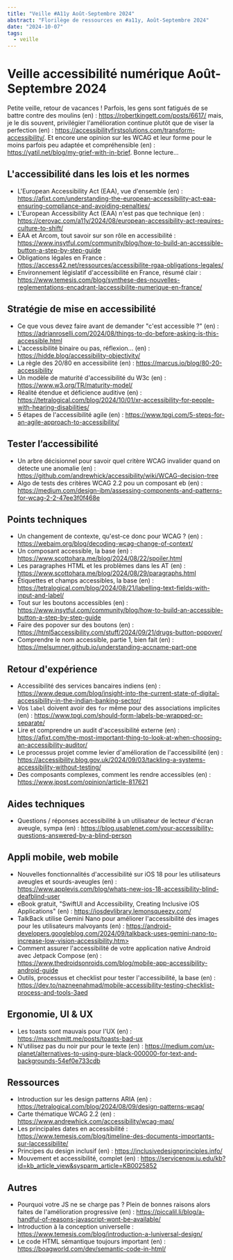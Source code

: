 ```yaml
---
title: "Veille #A11y Août-Septembre 2024"
abstract: "Florilège de ressources en #a11y, Août-Septembre 2024"
date: "2024-10-07"
tags:
  - veille
---
```


# Veille accessibilité numérique Août-Septembre 2024

Petite veille, retour de vacances !
Parfois, les gens sont fatigués de se battre contre des moulins (en) : https://robertkingett.com/posts/6617/ mais, je le dis souvent, privilégier l'amélioration continue plutôt que de viser la perfection (en) : https://accessibilityfirstsolutions.com/transform-accessibility/.
Et encore une opinion sur les WCAG et leur forme pour le moins parfois peu adaptée et compréhensible (en) : https://yatil.net/blog/my-grief-with-in-brief.
Bonne lecture...

## L'accessibilité dans les lois et les normes

- L'European Accessibility Act (EAA), vue d'ensemble (en) : https://afixt.com/understanding-the-european-accessibility-act-eaa-ensuring-compliance-and-avoiding-penalties/
- L'European Accessibility Act (EAA) n'est pas que technique (en) : https://cerovac.com/a11y/2024/08/european-accessibility-act-requires-culture-to-shift/
- EAA et Arcom, tout savoir sur son rôle en accessibilité : https://www.insytful.com/community/blog/how-to-build-an-accessible-button-a-step-by-step-guide
- Obligations légales en France : https://access42.net/ressources/accessibilite-rgaa-obligations-legales/
- Environnement législatif d'accessibilité en France, résumé clair : https://www.temesis.com/blog/synthese-des-nouvelles-reglementations-encadrant-laccessibilite-numerique-en-france/

## Stratégie de mise en accessibilité

- Ce que vous devez faire avant de demander "c'est accessible ?" (en) : https://adrianroselli.com/2024/08/things-to-do-before-asking-is-this-accessible.html
- L'accessibilité binaire ou pas, réflexion... (en) : https://hidde.blog/accessibility-objectivity/
- La règle des 20/80 en accessibilité (en) : https://marcus.io/blog/80-20-accessibility
- Un modèle de maturité d'accessibilité du W3c (en) : https://www.w3.org/TR/maturity-model/
- Réalité étendue et déficience auditive (en) : https://tetralogical.com/blog/2024/10/01/xr-accessibility-for-people-with-hearing-disabilities/
- 5 étapes de l'accessibilité agile (en) : <https://www.tpgi.com/5-steps-for-an-agile-approach-to-accessibility/>

## Tester l’accessibilité

- Un arbre décisionnel pour savoir quel critère WCAG invalider quand on détecte une anomalie (en) : https://github.com/andrewhick/accessibility/wiki/WCAG-decision-tree
- Algo de tests des critères WCAG 2.2 pou un composant eb (en) : https://medium.com/design-ibm/assessing-components-and-patterns-for-wcag-2-2-47ee3f0f468e

## Points techniques

- Un changement de contexte, qu'est-ce donc pour WCAG ? (en) : https://webaim.org/blog/decoding-wcag-change-of-context/
- Un composant accessible, la base (en) : https://www.scottohara.me/blog/2024/08/22/spoiler.html
- Les paragraphes HTML et les problèmes dans les AT (en) : https://www.scottohara.me/blog/2024/08/29/paragraphs.html
- Étiquettes et champs accessibles, la base (en) : https://tetralogical.com/blog/2024/08/21/labelling-text-fields-with-input-and-label/
- Tout sur les boutons accessibles (en) : https://www.insytful.com/community/blog/how-to-build-an-accessible-button-a-step-by-step-guide
- Faire des popover sur des boutons (en) : https://html5accessibility.com/stuff/2024/09/21/drugs-button-popover/
- Comprendre le nom accessible, partie 1, bien fait (en) : https://melsumner.github.io/understanding-accname-part-one

## Retour d'expérience

- Accessibilité des services bancaires indiens (en) : https://www.deque.com/blog/insight-into-the-current-state-of-digital-accessibility-in-the-indian-banking-sector/
- Vos `label` doivent avoir des `for` même pour des associations implicites (en) : https://www.tpgi.com/should-form-labels-be-wrapped-or-separate/
- Lire et comprendre un audit d'accessibilité externe (en) : https://afixt.com/the-most-important-thing-to-look-at-when-choosing-an-accessibility-auditor/
- Le processus projet comme levier d'amélioration de l'accessibilité (en) : https://accessibility.blog.gov.uk/2024/09/03/tackling-a-systems-accessibility-without-testing/
- Des composants complexes, comment les rendre accessibles (en) : https://www.jpost.com/opinion/article-817621

## Aides techniques

- Questions / réponses accessibilité à un utilisateur de lecteur d'écran aveugle, sympa (en) : https://blog.usablenet.com/your-accessibility-questions-answered-by-a-blind-person


## Appli mobile, web mobile

- Nouvelles fonctionnalités d'accessibilité sur iOS 18 pour les utilisateurs aveugles et sourds-aveugles (en) : https://www.applevis.com/blog/whats-new-ios-18-accessibility-blind-deafblind-user
- eBook gratuit, "SwiftUI and Accessibility, Creating Inclusive iOS Applications" (en) : https://iosdevlibrary.lemonsqueezy.com/
- TalkBack utilise Gemini Nano pour améliorer l'accessibilité des images pour les utilisateurs malvoyants (en) : https://android-developers.googleblog.com/2024/09/talkback-uses-gemini-nano-to-increase-low-vision-accessibility.htm>
- Comment assurer l'accessibilité de votre application native Android avec Jetpack Compose (en) : https://www.thedroidsonroids.com/blog/mobile-app-accessibility-android-guide
- Outils, processus et checklist pour tester l'accessibilité, la base (en) : https://dev.to/nazneenahmad/mobile-accessibility-testing-checklist-process-and-tools-3aed

## Ergonomie, UI & UX

- Les toasts sont mauvais pour l'UX (en) : https://maxschmitt.me/posts/toasts-bad-ux
- N'utilisez pas du noir pur pour le texte (en) : https://medium.com/ux-planet/alternatives-to-using-pure-black-000000-for-text-and-backgrounds-54ef0e733cdb

## Ressources

- Introduction sur les design patterns ARIA (en) : https://tetralogical.com/blog/2024/08/09/design-patterns-wcag/
- Carte thématique WCAG 2.2 (en) : https://www.andrewhick.com/accessibility/wcag-map/
- Les principales dates en accessibilité : https://www.temesis.com/blog/timeline-des-documents-importants-sur-laccessibilite/
- Principes du design inclusif (en) : https://inclusivedesignprinciples.info/
- Mouvement et accessibilité, complet (en) : https://servicenow.iu.edu/kb?id=kb_article_view&sysparm_article=KB0025852

## Autres

- Pourquoi votre JS ne se charge pas ? Plein de bonnes raisons alors faites de l'amélioration progressive (en) : https://piccalil.li/blog/a-handful-of-reasons-javascript-wont-be-available/
- Introduction à la conception universelle : https://www.temesis.com/blog/introduction-a-luniversal-design/
- Le code HTML sémantique toujours important (en) : https://boagworld.com/dev/semantic-code-in-html/

